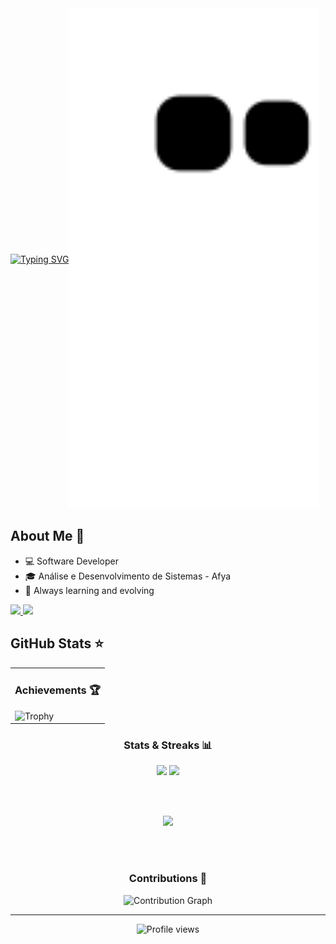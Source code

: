 <div align="center">
  <div style="display: flex; align-items: center;">
    <a href="https://git.io/typing-svg">
      <img src="https://readme-typing-svg.herokuapp.com?font=Fira+Code&size=25&duration=4000&pause=1000&color=00FF00&center=true&vCenter=true&width=435&lines=Desenvolve;Dryedson" alt="Typing SVG" />
    </a>
    <picture>
      <source media="(prefers-color-scheme: dark)" srcset="https://raw.githubusercontent.com/platane/platane/output/github-contribution-grid-snake-dark.svg" />
      <source media="(prefers-color-scheme: light)" srcset="https://raw.githubusercontent.com/platane/platane/output/github-contribution-grid-snake.svg" />
              <img src="https://raw.githubusercontent.com/rafaballerini/rafaballerini/output/github-contribution-grid-snake.svg" width="400" alt="Snake Animation" style="background-color: #0D1117;" />
    </picture>
  </div>
</div>

## About Me 🚀
- 💻 Software Developer
- 🎓 Análise e Desenvolvimento de Sistemas - Afya
- 🌱 Always learning and evolving

<!-- Links de contato -->
<div>
  <a href="dryedson@gmai.com">
    <img src="https://img.shields.io/badge/Gmail-D14836?style=for-the-badge&logo=gmail&logoColor=white" />
  </a>
  <a href="https://www.linkedin.com/in/dryedson/">
    <img src="https://img.shields.io/badge/LinkedIn-0077B5?style=for-the-badge&logo=linkedin&logoColor=white" />
  </a>
</div>

## GitHub Stats ⭐

<div align="center">
  <table>
    <tr>
      <td>
        <h3 align="center">Achievements 🏆</h3>
        <img src="https://github-profile-trophy.vercel.app/?username=Dryedson&theme=onestar&no-frame=true&no-bg=true&row=1&column=7" width="100%" alt="Trophy" />
      </td>
    </tr>
  </table>

  <h3 align="center">Stats & Streaks 📊</h3>
  
  <img src="https://github-readme-stats.vercel.app/api?username=Dryedson&show_icons=true&theme=transparent&text_color=00ff00&title_color=ff00ff&icon_color=00ffff&hide_border=true" width="49%" />
  
  <img src="https://github-readme-streak-stats.herokuapp.com/?user=Dryedson&theme=black-ice&hide_border=true&stroke=0000&background=0D1117&ring=ff00ff&fire=00ffff&currStreakLabel=00ff00" width="49%" />

  <br><br>
  
  <img src="https://github-readme-stats.vercel.app/api/top-langs/?username=Dryedson&theme=transparent&text_color=00ff00&title_color=ff00ff&icon_color=00ffff&hide_border=true&layout=compact" width="35%" />

  <br><br>
  
  <div style="margin-top: 20px;">
    <h3 align="center">Contributions 🌟</h3>

<div align="center">
    <img src="https://github-readme-activity-graph.vercel.app/graph?username=Dryedson&theme=react&hide_border=true&bg_color=0D1117&title_color=ff00ff&color=00ff00&line=00ffff&point=ff00ff&area=true" width="98%" alt="Contribution Graph" />
</div>

---
<div align="center">
  <img src="https://komarev.com/ghpvc/?username=Dryedson&color=ff00ff&style=for-the-badge" alt="Profile views" />
</div>
